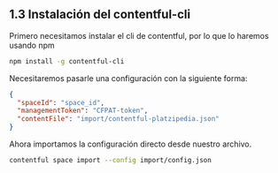 ## 1.3 Instalación del contentful-cli

Primero necesitamos instalar el cli de contentful, por lo que lo haremos
usando npm

``` bash
npm install -g contentful-cli
```

Necesitaremos pasarle una configuración con la siguiente forma:

``` json
{
  "spaceId": "space_id",
  "managementToken": "CFPAT-token",
  "contentFile": "import/contentful-platzipedia.json"
}
```

Ahora importamos la configuración directo desde nuestro archivo.

``` bash
contentful space import --config import/config.json
```

